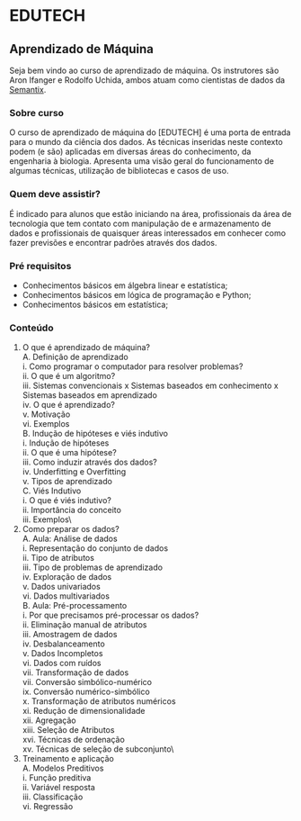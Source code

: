 # EDUTECH

## Aprendizado de Máquina

Seja bem vindo ao curso de aprendizado de máquina. Os instrutores são Aron Ifanger e Rodolfo Uchida, ambos atuam como cientistas de dados da [Semantix](https://www.semantix.com.br/). 

### Sobre curso
O curso de aprendizado de máquina do [EDUTECH] é uma porta de entrada para o mundo da ciência dos dados. As técnicas inseridas neste contexto podem (e são) aplicadas em diversas áreas do conhecimento, da engenharia à biologia. Apresenta uma visão geral do funcionamento de algumas técnicas, utilização de bibliotecas e casos de uso. 

### Quem deve assistir?
É indicado para alunos que estão iniciando na área, profissionais da área de tecnologia que tem contato com manipulação de e armazenamento de dados e profissionais de quaisquer áreas interessados em conhecer como fazer previsões e encontrar padrões através dos dados.

### Pré requisitos
* Conhecimentos básicos em álgebra linear e estatística;
* Conhecimentos básicos em lógica de programação e Python;
* Conhecimentos básicos em estatística;

### Conteúdo

1. O que é aprendizado de máquina?\
    A. Definição de aprendizado\
        i. Como programar o computador para resolver problemas?\
        ii. O que é um algoritmo?\
        iii. Sistemas convencionais x Sistemas baseados em conhecimento x Sistemas baseados em aprendizado\
        iv. O que é aprendizado?\
        v. Motivação\
        vi. Exemplos\
    B. Indução de hipóteses e viés indutivo\
        i. Indução de hipóteses\
        ii. O que é uma hipótese?\
        iii. Como induzir através dos dados?\
        iv. Underfitting e Overfitting\
        v. Tipos de aprendizado\
    C. Viés Indutivo\
        i. O que é viés indutivo?\
        ii. Importância do conceito\
        iii. Exemplos\
2. Como preparar os dados?\
    A. Aula: Análise de dados\
        i. Representação do conjunto de dados\
        ii. Tipo de atributos\
        iii. Tipo de problemas de aprendizado\
        iv. Exploração de dados\
        v. Dados univariados\
        vi. Dados multivariados\
    B. Aula: Pré-processamento\
        i. Por que precisamos pré-processar os dados?\
        ii. Eliminação manual de atributos\
        iii. Amostragem de dados\
        iv. Desbalanceamento\
        v. Dados Incompletos\
        vi. Dados com ruídos\
        vii. Transformação de dados\
        vii. Conversão simbólico-numérico\
        ix. Conversão numérico-simbólico\
        x. Transformação de atributos numéricos\
        xi. Redução de dimensionalidade\
        xii. Agregação\
        xiii. Seleção de Atributos\
        xvi. Técnicas de ordenação\
        xv. Técnicas de seleção de subconjunto\
3. Treinamento e aplicação\
    A. Modelos Preditivos\
        i. Função preditiva\
        ii. Variável resposta\
        iii. Classificação\
        vi. Regressão
